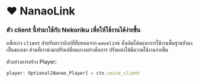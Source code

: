 # ❤ NanaoLink

### ตัว client นี้ทำมาใช้กับ Nekoriku เพื่อให้ใช้งานได้ง่ายขึ้น

แพ็กเกจ `client` สำหรับลาวาลิงก์ที่สืบทอดจาก `wavelink` ดั่งเดิมโค้ดและการใช้งานพื้นฐานยังคงเป็นของเขา
ส่วนที่เรานำมาปรับเปลี่ยนบางอย่างคือการ ปรับแต่งให้มีความใช้งานง่ายขึ้น

ตัวอย่างการสร้าง Player:
```js
player: Optional[Nanao_Player] = ctx.voice_client
```